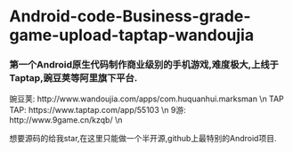 # Android-code-Business-grade-game-upload-taptap-wandoujia
<h3>第一个Android原生代码制作商业级别的手机游戏,难度极大,上线于Taptap,豌豆荚等阿里旗下平台.</h3>
豌豆荚: http://www.wandoujia.com/apps/com.huquanhui.marksman \n
TAP TAP: https://www.taptap.com/app/55103  \n
9游: http://www.9game.cn/kzqb/ \n

想要源码的给我star,在这里只能做一个半开源,github上最特别的Android项目.
